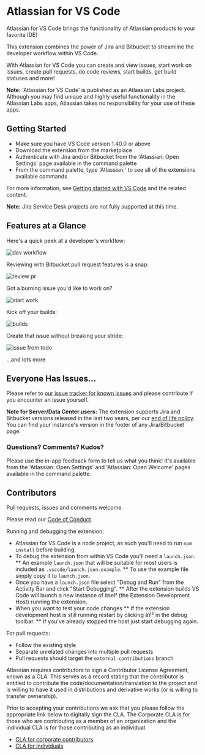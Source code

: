 # Atlassian for VS Code

Atlassian for VS Code brings the functionality of Atlassian products to your favorite IDE!

This extension combines the power of Jira and Bitbucket to streamline the developer workflow within VS Code.

With Atlassian for VS Code you can create and view issues, start work on issues, create pull requests, do code reviews, start builds, get build statuses and more!

**Note:** 'Atlassian for VS Code' is published as an Atlassian Labs project.
Although you may find unique and highly useful functionality in the Atlassian Labs apps, Atlassian takes no responsibility for your use of these apps.

## Getting Started

-   Make sure you have VS Code version 1.40.0 or above
-   Download the extension from the marketplace
-   Authenticate with Jira and/or Bitbucket from the 'Atlassian: Open Settings' page available in the command palette
-   From the command palette, type 'Atlassian:' to see all of the extensions available commands

For more information, see [Getting started with VS Code](https://confluence.atlassian.com/display/BITBUCKET/Getting+started+with+VS+Code) and the related content.

**Note:** Jira Service Desk projects are not fully supported at this time.

## Features at a Glance

Here's a quick peek at a developer's workflow:

![dev workflow](.readme/dev-workflow.gif)

Reviewing with Bitbucket pull request features is a snap:

![review pr](.readme/review-pr.gif)

Got a burning issue you'd like to work on?

![start work](.readme/issue-start-work.gif)

Kick off your builds:

![builds](.readme/start-pipeline.gif)

Create that issue without breaking your stride:

![issue from todo](.readme/create-from-code-lens.gif)

...and lots more

## Everyone Has Issues...

Please refer to [our issue tracker for known issues](https://github.com/atlassian/atlascode/issues) and please contribute if you encounter an issue yourself.

**Note for Server/Data Center users:** The extension supports Jira and Bitbucket versions released in the last two years, per our [end of life policy](https://confluence.atlassian.com/x/ewAID).
You can find your instance's version in the footer of any Jira/Bitbucket page.

### Questions? Comments? Kudos?

Please use the in-app feedback form to tell us what you think! It's available from the 'Atlassian: Open Settings' and 'Atlassian: Open Welcome' pages available in the command palette.

## Contributors

Pull requests, issues and comments welcome.

Please read our [Code of Conduct](CODE_OF_CONDUCT.md).

Running and debugging the extension:

-   Atlassian for VS Code is a node project, as such you'll need to run `npm install` before building.
-   To debug the extension from within VS Code you'll need a `launch.json`.
    ** An example `launch.json` that will be suitable for most users is included as `.vscode/launch.json.example`.
    ** To use the example file simply copy it to `launch.json`.
-   Once you have a `launch.json` file select "Debug and Run" from the Activity Bar and click "Start Debugging".
    \*\* After the extension builds VS Code will launch a new instance of itself (the Extension Development Host) running the extension.
-   When you want to test your code changes
    ** If the extension development host is still running restart by clicking âŸ² in the debug toolbar.
    ** If you've already stopped the host just start debugging again.

For pull requests:

-   Follow the existing style
-   Separate unrelated changes into multiple pull requests
-   Pull requests should target the `external-contributions` branch

Atlassian requires contributors to sign a Contributor License Agreement,
known as a CLA. This serves as a record stating that the contributor is
entitled to contribute the code/documentation/translation to the project
and is willing to have it used in distributions and derivative works
(or is willing to transfer ownership).

Prior to accepting your contributions we ask that you please follow the appropriate
link below to digitally sign the CLA. The Corporate CLA is for those who are
contributing as a member of an organization and the individual CLA is for
those contributing as an individual.

-   [CLA for corporate contributors](https://na2.docusign.net/Member/PowerFormSigning.aspx?PowerFormId=e1c17c66-ca4d-4aab-a953-2c231af4a20b)
-   [CLA for individuals](https://na2.docusign.net/Member/PowerFormSigning.aspx?PowerFormId=3f94fbdc-2fbe-46ac-b14c-5d152700ae5d)

